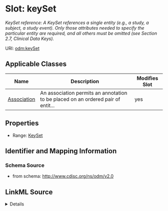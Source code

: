 # Slot: keySet


_KeySet reference: A KeySet references a single entity (e.g., a study, a subject, a study event). Only those attributes needed to specify the particular entity are required, and all others must be omitted (see Section 2.7, Clinical Data Keys)._



URI: [odm:keySet](http://www.cdisc.org/ns/odm/v2.0/keySet)



<!-- no inheritance hierarchy -->




## Applicable Classes

| Name | Description | Modifies Slot |
| --- | --- | --- |
[Association](Association.md) | An association permits an annotation to be placed on an ordered pair of entit... |  yes  |







## Properties

* Range: [KeySet](KeySet.md)





## Identifier and Mapping Information







### Schema Source


* from schema: http://www.cdisc.org/ns/odm/v2.0




## LinkML Source

<details>
```yaml
name: keySet
description: 'KeySet reference: A KeySet references a single entity (e.g., a study,
  a subject, a study event). Only those attributes needed to specify the particular
  entity are required, and all others must be omitted (see Section 2.7, Clinical Data
  Keys).'
from_schema: http://www.cdisc.org/ns/odm/v2.0
rank: 1000
alias: keySet
domain_of:
- Association
range: KeySet

```
</details>